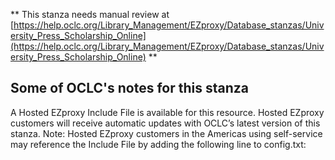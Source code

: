 ** This stanza needs manual review at [https://help.oclc.org/Library_Management/EZproxy/Database_stanzas/University_Press_Scholarship_Online](https://help.oclc.org/Library_Management/EZproxy/Database_stanzas/University_Press_Scholarship_Online) **

## Some of OCLC's notes for this stanza

A Hosted EZproxy Include File is available for this resource. Hosted EZproxy customers will receive automatic updates with OCLC&rsquo;s latest version of this stanza. Note: Hosted EZproxy customers in the Americas using self-service may reference the Include File by adding the following line to config.txt:

&nbsp;
